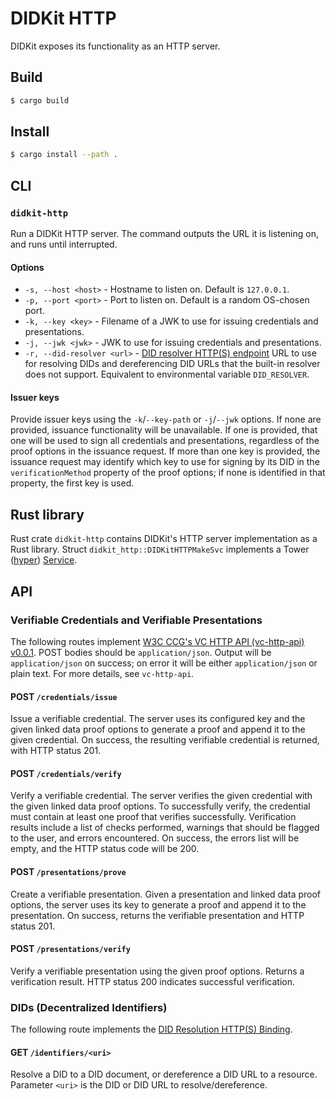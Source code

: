 # DIDKit HTTP

DIDKit exposes its functionality as an HTTP server.

## Build

```sh
$ cargo build
```

## Install
```sh
$ cargo install --path .
```

## CLI

### `didkit-http`

Run a DIDKit HTTP server. The command outputs the URL it is listening on,
and runs until interrupted.

#### Options

- `-s, --host <host>` - Hostname to listen on. Default is `127.0.0.1`.
- `-p, --port <port>` - Port to listen on. Default is a random OS-chosen port.
- `-k, --key <key>`   - Filename of a JWK to use for issuing credentials and
  presentations.
- `-j, --jwk <jwk>`   - JWK to use for issuing credentials and presentations.
- `-r, --did-resolver <url>` - [DID resolver HTTP(S) endpoint][did-resolution-https-binding] URL to use for resolving DIDs and dereferencing DID URLs that the built-in resolver does not support. Equivalent to environmental variable `DID_RESOLVER`.

#### Issuer keys

Provide issuer keys using the `-k`/`--key-path` or `-j`/`--jwk` options. If none are provided, issuance functionality will be unavailable. If one is provided, that one will be used to sign all credentials and presentations, regardless of the proof options in the issuance request. If more than one key is provided, the issuance request may identify which key to use for signing by its DID in the `verificationMethod` property of the proof options; if none is identified in that property, the first key is used.

## Rust library

Rust crate `didkit-http` contains DIDKit's HTTP server implementation as a Rust
library. Struct `didkit_http::DIDKitHTTPMakeSvc` implements a Tower
([hyper](https://hyper.rs/))
[Service](https://docs.rs/tower-service/0.3.0/tower_service/trait.Service.html).

## API

### Verifiable Credentials and Verifiable Presentations

The following routes implement [W3C CCG's VC HTTP API (vc-http-api)][vc-http-api] [v0.0.1][vc-http-api-0.0.1]. POST bodies should be `application/json`. Output will be `application/json` on success; on error it will be either `application/json` or plain text. For more details, see `vc-http-api`.

#### POST `/credentials/issue`

Issue a verifiable credential. The server uses its configured key and the given linked data proof options to generate a proof and append it to the given credential. On success, the resulting verifiable credential is returned, with HTTP status 201.

#### POST `/credentials/verify`

Verify a verifiable credential. The server verifies the given credential with the given linked data proof options. To successfully verify, the credential must contain at least one proof that verifies successfully. Verification results include a list of checks performed, warnings that should be flagged to the user, and errors encountered. On success, the errors list will be empty, and the HTTP status code will be 200.

#### POST `/presentations/prove`

Create a verifiable presentation. Given a presentation and linked data proof options, the server uses its key to generate a proof and append it to the presentation. On success, returns the verifiable presentation and HTTP status 201.

#### POST `/presentations/verify`

Verify a verifiable presentation using the given proof options. Returns a verification result. HTTP status 200 indicates successful verification.

### DIDs (Decentralized Identifiers)

The following route implements the [DID Resolution HTTP(S) Binding][did-http].

#### GET `/identifiers/<uri>`

Resolve a DID to a DID document, or dereference a DID URL to a resource. Parameter `<uri>` is the DID or DID URL to resolve/dereference.

[did-http]: https://w3c-ccg.github.io/did-resolution/#bindings-https
[vc-http-api]: https://w3c-ccg.github.io/vc-http-api/
[vc-http-api-0.0.1]: https://github.com/w3c-ccg/vc-http-api/pull/72
[did-resolution-https-binding]: https://w3c-ccg.github.io/did-resolution/#bindings-https
